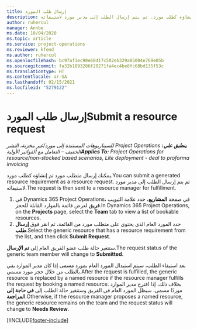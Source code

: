 ```yaml
---
title: إرسال طلب المورد
description: يمكنك إرسال متطلب مورد تم إنشاؤه كطلب مورد. ثم يتم إرسال الطلب إلى مدير مورد لاستيفائه.
author: ruhercul
manager: Annbe
ms.date: 10/04/2020
ms.topic: article
ms.service: project-operations
ms.reviewer: kfend
ms.author: ruhercul
ms.openlocfilehash: bc97af1ec90e60417c502eb329a85004e769e05b
ms.sourcegitcommit: fa32b1893286f20271fa4ec4be8fc68bd135f53c
ms.translationtype: HT
ms.contentlocale: ar-SA
ms.lasthandoff: 02/15/2021
ms.locfileid: "5279122"
---
```

# <a name="submit-a-resource-request"></a><span data-ttu-id="7d22f-104">إرسال طلب المورد</span><span class="sxs-lookup"><span data-stu-id="7d22f-104">Submit a resource request</span></span>

<span data-ttu-id="7d22f-105">_**ينطبق علي:** ‏‫Project Operations للسيناريوهات المستندة إلى مورد/غير مخزنة‬، ‏‫النشر الخفيف – التعامل مع الفواتير الأولية‬_</span><span class="sxs-lookup"><span data-stu-id="7d22f-105">_**Applies To:** Project Operations for resource/non-stocked based scenarios, Lite deployment - deal to proforma invoicing_</span></span>

<span data-ttu-id="7d22f-106">يمكنك إرسال متطلب مورد تم إنشاؤه كطلب مورد.</span><span class="sxs-lookup"><span data-stu-id="7d22f-106">You can submit a generated resource requirement as a resource request.</span></span> <span data-ttu-id="7d22f-107">ثم يتم إرسال الطلب إلى مدير مورد لاستيفائه.</span><span class="sxs-lookup"><span data-stu-id="7d22f-107">The request is then sent to a resource manager for fulfillment.</span></span>

1. <span data-ttu-id="7d22f-108">في Dynamics 365 Project Operations، في صفحة **المشاريع**، حدد علامة التبويب **فريق** لعرض قائمة بالموارد القابلة للحجز.</span><span class="sxs-lookup"><span data-stu-id="7d22f-108">In Dynamics 365 Project Operations, on the **Projects** page, select the **Team** tab to view a list of bookable resources.</span></span> 
2. <span data-ttu-id="7d22f-109">حدد المورد العام الذي يحتوي على متطلب مورد من القائمة، ثم انقر فوق **إرسال طلب**.</span><span class="sxs-lookup"><span data-stu-id="7d22f-109">Select the generic resource that has a resource requirement from the list, and then click **Submit Request**.</span></span>

<span data-ttu-id="7d22f-110">ستتغير حالة طلب عضو الفريق العام إلى **تم الإرسال**.</span><span class="sxs-lookup"><span data-stu-id="7d22f-110">The request status of the generic team member will change to **Submitted**.</span></span>

<span data-ttu-id="7d22f-111">بعد استيفاء الطلب، سيتم استبدال المورد العام بمورد مسمى إذا كان مدير الموارد يفي بالطلب من خلال حجز مورد مسمي.</span><span class="sxs-lookup"><span data-stu-id="7d22f-111">After the request is fulfilled, the generic resource is replaced by a named resource if the resource manager fulfills the request by booking a named resource.</span></span> <span data-ttu-id="7d22f-112">بخلاف ذلك، إذا اقترح مدير الموارد موردًا مسمى، سيظل المورد العام في الفريق وستتغير حالة الطلب إلى **في حاجة إلى المراجعة**.</span><span class="sxs-lookup"><span data-stu-id="7d22f-112">Otherwise, if the resource manager proposes a named resource, the generic resource remains on the team and the request status will change to **Needs Review**.</span></span>


[!INCLUDE[footer-include](../includes/footer-banner.md)]